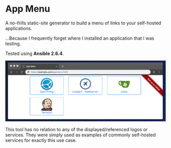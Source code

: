 # App Menu

A no-frills static-site generator to build a menu of links to your self-hosted applications. 

...Because I frequently forget where I installed an application that I was testing.

Tested using **Ansible 2.6.4**.

![example image](example.png)

This tool has no relation to any of the displayed/referenced logos or services. They were simply used as examples of commonly self-hosted services for exactly this use case.